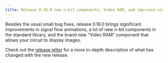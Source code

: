 ```yaml
---
title: Release 0.16.0 new n-bit components, Video RAM, and improved signal flow animation
---
```


Besides the usual small bug fixes, release 0.16.0 brings significant improvements
in signal flow animations, a lot of new n-bit components in the standard library,
and the brand new "Video RAM" component that allows your circuit to display images.

Check out the [release letter](/docs/releases/release-0.16.0/index.html)
for a more in-depth description of what has changed with the new release.

